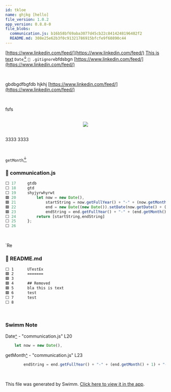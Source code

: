 ```yaml
---
id: tkloe
name: ghjkg [hello]
file_version: 1.0.2
app_version: 0.8.8-0
file_blobs:
  communication.js: b16b58bf69aba3077d45cb22c8414248196482f2
  README.md: 308e25e62b3f0c91321786915bfcfe9f60890c44
---
```


[https://www.linkedin.com/feed/](https://www.linkedin.com/feed/) [This is text](this-is-text.ltl9l.sw.md) `Date`[<sup id="BVHzx">↓</sup>](#f-BVHzx) `📄 .gitignore`bfdsbgn [https://www.linkedin.com/feed/](https://www.linkedin.com/feed/)

<br/>

gbdbgdfbgfdb hjkhj [https://www.linkedin.com/feed/](https://www.linkedin.com/feed/)

<br/>

fsfs

<br/>

<div align="center"><img src="https://firebasestorage.googleapis.com/v0/b/swimm-dev-content/o/repositories%2Fls4DA2fLasmQuEbT4ipw%2Fd2eeda29-ed0c-4faf-b8f7-af040b22c767.png?alt=media&token=4e8f0c28-2e4d-412a-801b-5789feac713f" style="width:'50%'"/></div>

<br/>

3333 3333

<br/>

`getMonth`[<sup id="zULvT">↓</sup>](#f-zULvT)
<!-- NOTE-swimm-snippet: the lines below link your snippet to Swimm -->
### 📄 communication.js
```javascript
⬜ 17     gtdb
⬜ 18     gtd
⬜ 19     shyjyrwhyrwt
🟩 20         let now = new Date(),
🟩 21             startString = now.getFullYear() + "-" + (now.getMonth() + 1) + "-" + (now.getDate()),
🟩 22             end = new Date((new Date()).setDate(now.getDate() + (range || 7))),
🟩 23             endString = end.getFullYear() + "-" + (end.getMonth() + 1) + "-" + (end.getDate());
⬜ 24         return [startString,endString]
⬜ 25     };
⬜ 26     
```

<br/>

\`Re
<!-- NOTE-swimm-snippet: the lines below link your snippet to Swimm -->
### 📄 README.md
```markdown
⬜ 1      UTestEx
🟩 2      =======
🟩 3      
🟩 4      ## Removed
🟩 5      bla this is text
🟩 6      test
⬜ 7      test
⬜ 8      
```

<br/>

<!-- THIS IS AN AUTOGENERATED SECTION. DO NOT EDIT THIS SECTION DIRECTLY -->
### Swimm Note

<span id="f-BVHzx">Date</span>[^](#BVHzx) - "communication.js" L20
```javascript
    let now = new Date(),
```

<span id="f-zULvT">getMonth</span>[^](#zULvT) - "communication.js" L23
```javascript
        endString = end.getFullYear() + "-" + (end.getMonth() + 1) + "-" + (end.getDate());
```

<br/>

This file was generated by Swimm. [Click here to view it in the app](https://swimm-web-app.web.app/repos/ls4DA2fLasmQuEbT4ipw/docs/tkloe).